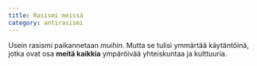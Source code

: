 ```yaml
---
title: Rasismi meissä
category: antirasismi
---
```


Usein rasismi paikannetaan *muihin*. Mutta se tulisi ymmärtää käytäntöinä, jotka ovat osa **meitä kaikkia** ympäröivää yhteiskuntaa ja kulttuuria.
